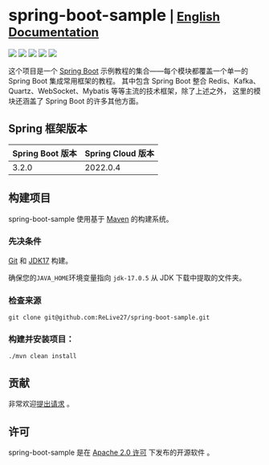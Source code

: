 # <font size="6p">spring-boot-sample</font> <font size="5p">  | [English Documentation](README.md)</font>

<p align="left">
	<a href="https://github.com/ReLive27/spring-boot-sample/stargazers"><img src="https://img.shields.io/github/stars/ReLive27/spring-boot-sample?style=flat-square&logo=GitHub"></a>
	<a href="https://github.com/ReLive27/spring-boot-sample/network/members"><img src="https://img.shields.io/github/forks/ReLive27/spring-boot-sample?style=flat-square&logo=GitHub"></a>
	<a href="https://github.com/ReLive27/spring-boot-sample/watchers"><img src="https://img.shields.io/github/watchers/ReLive27/spring-boot-sample?style=flat-square&logo=GitHub"></a>
	<a href="https://github.com/ReLive27/spring-boot-sample/issues"><img src="https://img.shields.io/github/issues/ReLive27/spring-boot-sample.svg?style=flat-square&logo=GitHub"></a>
	<a href="https://github.com/ReLive27/spring-boot-sample/blob/main/LICENSE"><img src="https://img.shields.io/github/license/ReLive27/spring-boot-sample.svg?style=flat-square"></a>
</p>

这个项目是一个 [Spring Boot](https://spring.io/projects/spring-boot) 示例教程的集合——每个模块都覆盖一个单一的 Spring Boot 集成常用框架的教程。 其中包含 Spring
Boot 整合 Redis、Kafka、Quartz、WebSocket、Mybatis 等等主流的技术框架，除了上述之外， 这里的模块还涵盖了 Spring Boot 的许多其他方面。

## Spring 框架版本

| Spring Boot 版本  | Spring Cloud 版本 |
| ---------------- | ------------ |
| 3.2.0          |      2022.0.4   |

## 构建项目

spring-boot-sample 使用基于 [Maven](https://maven.apache.org/) 的构建系统。

### 先决条件

[Git](https://help.github.com/set-up-git-redirect) 和 [JDK17](https://www.oracle.com/technetwork/java/javase/downloads)
构建。

确保您的`JAVA_HOME`环境变量指向 `jdk-17.0.5` 从 JDK 下载中提取的文件夹。

### 检查来源

```
git clone git@github.com:ReLive27/spring-boot-sample.git
```

### 构建并安装项目：

```
./mvn clean install
```

## 贡献

非常欢迎[提出请求](https://help.github.com/articles/creating-a-pull-request) 。

## 许可

spring-boot-sample 是在 [Apache 2.0 许可](https://www.apache.org/licenses/LICENSE-2.0.html) 下发布的开源软件 。

